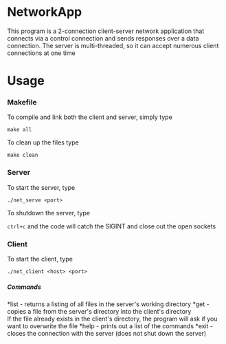 # NetworkApp

This program is a 2-connection client-server network application that connects via a control connection and sends responses over a data connection. 
The server is multi-threaded, so it can accept numerous client connections at one time


# Usage


### Makefile
To compile and link both the client and server, simply type  
   
`make all` 
   
To clean up the files type  
   
`make clean`
   
### Server
To start the server, type  
 
`./net_serve <port>`
 
To shutdown the server, type  
 
`ctrl+c` and the code will catch the SIGINT and close out the open sockets
 
### Client
To start the client, type  
 
`./net_client <host> <port>`
 
##### Commands
*list - returns a listing of all files in the server's working directory
*get <filename> - copies a file from the server's directory into the client's directory  
   If the file already exists in the client's directory, the program will ask if you want to overwrite the file
*help - prints out a list of the commands
*exit - closes the connection with the server (does not shut down the server)
